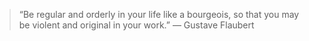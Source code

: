 
> “Be regular and orderly in your life like a bourgeois, so that you may be violent and original in your work.”  ― Gustave Flaubert  
